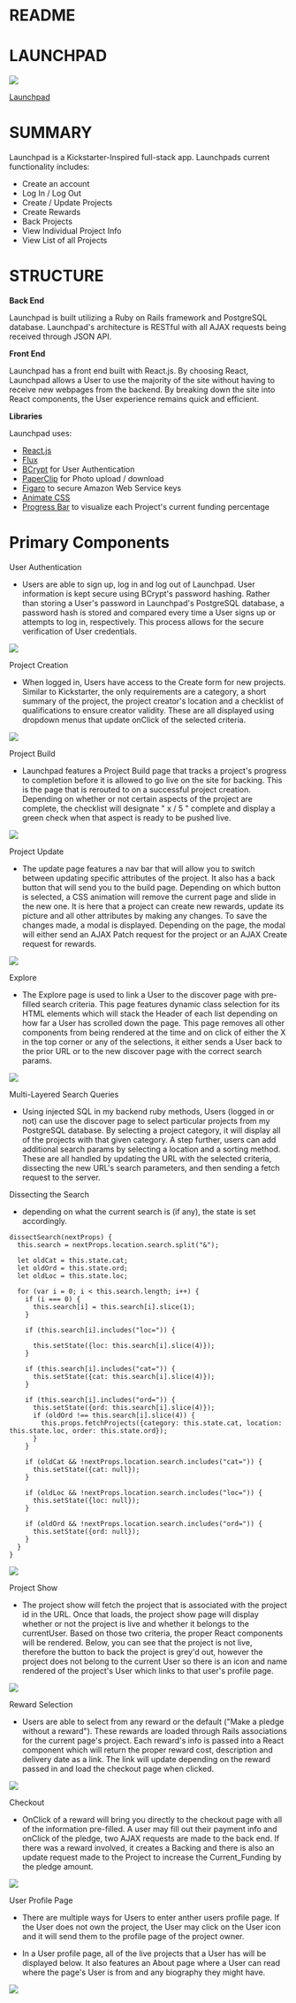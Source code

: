 # README

# LAUNCHPAD
![](https://imgur.com/ogbzPXf.png)

[Launchpad](https://thelaunchpad.herokuapp.com/#/)


# SUMMARY

Launchpad is a Kickstarter-Inspired full-stack app. Launchpads current functionality includes:

*  Create an account
*  Log In / Log Out
*  Create / Update Projects
*  Create Rewards
*  Back Projects
*  View Individual Project Info
*  View List of all Projects


# STRUCTURE

**Back End**

Launchpad is built utilizing a Ruby on Rails framework and PostgreSQL database. Launchpad's architecture is RESTful with all AJAX requests being received through JSON API.

**Front End**

Launchpad has a front end built with React.js. By choosing React, Launchpad allows a User to use the majority of the site without having to receive new webpages from the backend. By breaking down the site into React components, the User experience remains quick and efficient.

**Libraries**


Launchpad uses:

* [React.js](https://facebook.github.io/react/)
* [Flux](https://facebook.github.io/flux/)
* [BCrypt](https://github.com/codahale/bcrypt-ruby) for User Authentication
* [PaperClip](https://github.com/thoughtbot/paperclip) for Photo upload / download
* [Figaro](https://github.com/laserlemon/figaro) to secure Amazon Web Service keys
* [Animate CSS](https://github.com/daneden/animate.css/)
* [Progress Bar](https://github.com/react-component/progress) to visualize each Project's current funding percentage

# Primary Components

User Authentication
* Users are able to sign up, log in and log out of Launchpad. User information is kept secure using BCrypt's password hashing. Rather than storing a User's password in Launchpad's PostgreSQL database, a password hash is stored and compared every time a User signs up or attempts to log in, respectively. This process allows for the secure verification of User credentials.

![](https://imgur.com/DAZoVjQ.png)

Project Creation
* When logged in, Users have access to the Create form for new projects. Similar to Kickstarter, the only requirements are a category, a short summary of the project, the project creator's location and a checklist of qualifications to ensure creator validity. These are all displayed using dropdown menus that update onClick of the selected criteria.


![](https://imgur.com/VHte4l5.png)

Project Build
* Launchpad features a Project Build page that tracks a project's progress to completion before it is allowed to go live on the site for backing. This is the page that is rerouted to on a successful project creation. Depending on whether or not certain aspects of the project are complete, the checklist will designate " x / 5 " complete and display a green check when that aspect is ready to be pushed live.


![](https://imgur.com/SBdqm95.png)

Project Update
* The update page features a nav bar that will allow you to switch between updating specific attributes of the project. It also has a back button that will send you to the build page. Depending on which button is selected, a CSS animation will remove the current page and slide in the new one. It is here that a project can create new rewards, update its picture and all other attributes by making any changes. To save the changes made, a modal is displayed. Depending on the page, the modal will either send an AJAX Patch request for the project or an AJAX Create request for rewards.


![](https://imgur.com/BRcPQvc.png)

Explore
* The Explore page is used to link a User to the discover page with pre-filled search criteria. This page features dynamic class selection for its HTML elements which will stack the Header of each list depending on how far a User has scrolled down the page. This page removes all other components from being rendered at the time and on click of either the X in the top corner or any of the selections, it either sends a User back to the prior URL or to the new discover page with the correct search params.


![](https://imgur.com/pi4OwAl.png)

Multi-Layered Search Queries
* Using injected SQL in my backend ruby methods, Users (logged in or not) can use the discover page to select particular projects from my PostgreSQL database. By selecting a project category, it will display all of the projects with that given category. A step further, users can add additional search params by selecting a location and a sorting method. These are all handled by updating the URL with the selected criteria, dissecting the new URL's search parameters, and then sending a fetch request to the server.

Dissecting the Search
* depending on what the current search is (if any), the state is set accordingly.
```
dissectSearch(nextProps) {
  this.search = nextProps.location.search.split("&");

  let oldCat = this.state.cat;
  let oldOrd = this.state.ord;
  let oldLoc = this.state.loc;

  for (var i = 0; i < this.search.length; i++) {
    if (i === 0) {
      this.search[i] = this.search[i].slice(1);
    }

    if (this.search[i].includes("loc=")) {

      this.setState({loc: this.search[i].slice(4)});
    }

    if (this.search[i].includes("cat=")) {
      this.setState({cat: this.search[i].slice(4)});
    }

    if (this.search[i].includes("ord=")) {
      this.setState({ord: this.search[i].slice(4)});
      if (oldOrd !== this.search[i].slice(4)) {
        this.props.fetchProjects({category: this.state.cat, location: this.state.loc, order: this.state.ord});
      }
    }

    if (oldCat && !nextProps.location.search.includes("cat=")) {
      this.setState({cat: null});
    }

    if (oldLoc && !nextProps.location.search.includes("loc=")) {
      this.setState({loc: null});
    }

    if (oldOrd && !nextProps.location.search.includes("ord=")) {
      this.setState({ord: null});
    }
  }
}
```

![](https://imgur.com/kbB2gKh.png)

Project Show
* The project show will fetch the project that is associated with the project id in the URL. Once that loads, the project show page will display whether or not the project is live and whether it belongs to the currentUser. Based on those two criteria, the proper React components will be rendered. Below, you can see that the project is not live, therefore the button to back the project is grey'd out, however the project does not belong to the current User so there is an icon and name rendered of the project's User which links to that user's profile page.

![](https://imgur.com/ZTmujwT.png)

Reward Selection
* Users are able to select from any reward or the default ("Make a pledge without a reward"). These rewards are loaded through Rails associations for the current page's project. Each reward's info is passed into a React component which will return the proper reward cost, description and delivery date as a link. The link will update depending on the reward passed in and load the checkout page when clicked.


![](https://imgur.com/5TaCSZs.png)


Checkout
* OnClick of a reward will bring you directly to the checkout page with all of the information pre-filled. A user may fill out their payment info and onClick of the pledge, two AJAX requests are made to the back end. If there was a reward involved, it creates a Backing and there is also an update request made to the Project to increase the Current_Funding by the pledge amount.


![](https://imgur.com/f0hrAW4.png)

User Profile Page
* There are multiple ways for Users to enter anther users profile page. If the User does not own the project, the User may click on the User icon and it will send them to the profile page of the project owner.

* In a User profile page, all of the live projects that a User has will be displayed below. It also features an About page where a User can read where the page's User is from and any biography they might have.

![](https://imgur.com/E12PJB2.png)
